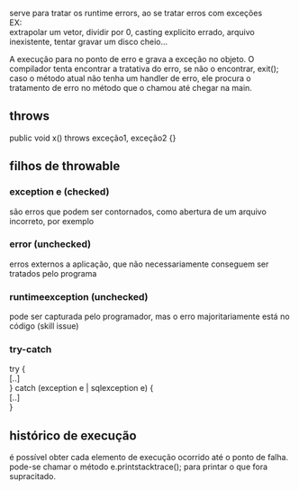 serve para tratar os runtime errors, ao se tratar erros com exceções  
EX:  
extrapolar um vetor, dividir por 0, casting explicito errado, arquivo inexistente, tentar gravar um disco cheio...  

A execução para no ponto de erro e grava a exceção no objeto. O compilador tenta encontrar a tratativa do erro, se não o encontrar, exit();  
caso o método atual não tenha um handler de erro, ele procura o tratamento de erro no método que o chamou até chegar na main.  

## throws

public void x() throws exceção1, exceção2 {}

## filhos de throwable

### exception e (checked)

são erros que podem ser contornados, como abertura de um arquivo incorreto, por exemplo

### error (unchecked)

erros externos a aplicação, que não necessariamente conseguem ser tratados pelo programa

### runtimeexception (unchecked)

pode ser capturada pelo programador, mas o erro majoritariamente está no código (skill issue)

### try-catch

try {  
[..]  
} catch (exception e | sqlexception e) {  
[..]  
}  

## histórico de execução

é possível obter cada elemento de execução ocorrido até o ponto de falha.  
pode-se chamar o método e.printstacktrace(); para printar o que fora supracitado.